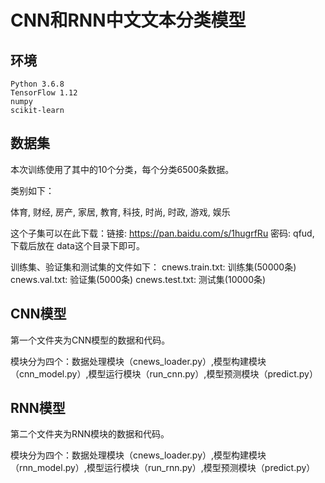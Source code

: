 # CNN和RNN中文文本分类模型

## 环境

    Python 3.6.8
    TensorFlow 1.12
    numpy
    scikit-learn

## 数据集

本次训练使用了其中的10个分类，每个分类6500条数据。

类别如下：

体育, 财经, 房产, 家居, 教育, 科技, 时尚, 时政, 游戏, 娱乐

这个子集可以在此下载：链接: https://pan.baidu.com/s/1hugrfRu 密码: qfud, 下载后放在 data这个目录下即可。

训练集、验证集和测试集的文件如下：
    cnews.train.txt: 训练集(50000条)
    cnews.val.txt: 验证集(5000条)
    cnews.test.txt: 测试集(10000条)
    
## CNN模型

第一个文件夹为CNN模型的数据和代码。

模块分为四个：数据处理模块（cnews_loader.py）,模型构建模块（cnn_model.py）,模型运行模块（run_cnn.py）,模型预测模块（predict.py）

## RNN模型

第二个文件夹为RNN模块的数据和代码。

模块分为四个：数据处理模块（cnews_loader.py）,模型构建模块（rnn_model.py）,模型运行模块（run_rnn.py）,模型预测模块（predict.py）
